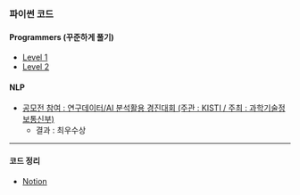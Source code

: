 ### 파이썬 코드

#### Programmers (꾸준하게 풀기)
 - [Level 1](https://github.com/KimJinHye0n/python/tree/master/Programmaers/Level1)
 - [Level 2](https://github.com/KimJinHye0n/python/tree/master/Programmaers/Level2)
 
#### NLP
 - [공모전 참여 : 연구데이터/AI 분석활용 경진대회 (주관 : KISTI / 주최 : 과학기술정보통신부)](https://github.com/KimJinHye0n/python/tree/master/NLP/%EC%97%B0%EA%B5%AC%EB%8D%B0%EC%9D%B4%ED%84%B0%26AI%20%EB%B6%84%EC%84%9D%ED%99%9C%EC%9A%A9%20%EA%B2%BD%EC%A7%84%EB%8C%80%ED%9A%8C)
    - 결과 : 최우수상
-----

#### 코드 정리
 - [Notion](https://www.notion.so/11c265f978a84907859db95f1185dd9b)
